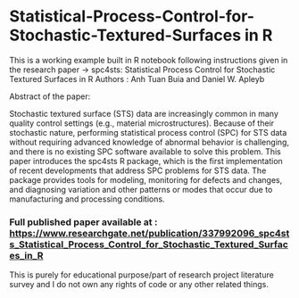 # Statistical-Process-Control-for-Stochastic-Textured-Surfaces in R
This is a working example built in R notebook following instructions given in the research paper -> spc4sts: Statistical Process Control for Stochastic Textured Surfaces in R
Authors : Anh Tuan Buia and Daniel W. Apleyb

Abstract of the paper:

Stochastic textured surface (STS) data are increasingly common in many quality control settings (e.g., material microstructures). Because of their stochastic nature, performing statistical process control (SPC) for STS data without requiring advanced knowledge of abnormal behavior is challenging, and there is no existing SPC software available to solve this problem. This paper introduces the spc4sts R package, which is the first implementation of recent developments that address SPC problems for STS data. The package provides tools for modeling, monitoring for defects and changes, and diagnosing variation and other patterns or modes that occur due to manufacturing and processing conditions.


### Full published paper available at : https://www.researchgate.net/publication/337992096_spc4sts_Statistical_Process_Control_for_Stochastic_Textured_Surfaces_in_R

This is purely for educational purpose/part of research project literature survey and I do not own any rights of code or any other related things.
